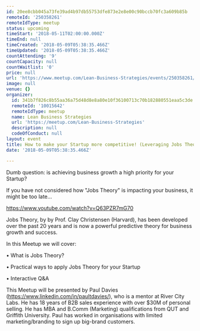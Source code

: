 ```yaml
---
id: 20ee8cbb045a73fe39ad4b97db55753dfe873e2e8e00c90bccb70fc3a609b85b
remoteId: '250358261'
remoteIdType: meetup
status: upcoming
timeStart: '2018-05-11T02:00:00.000Z'
timeEnd: null
timeCreated: '2018-05-09T05:38:35.466Z'
timeUpdated: '2018-05-09T05:38:35.466Z'
countAttending: '9'
countCapacity: null
countWaitlist: '0'
price: null
url: 'https://www.meetup.com/Lean-Business-Strategies/events/250358261/'
image: null
venue: {}
organizer:
  id: 341b7f826c8b55aa36a75d48d8e8a80e10f36100713c70b182880551eaa5c3de
  remoteId: '10015642'
  remoteIdType: meetup
  name: Lean Business Strategies
  url: 'https://meetup.com/Lean-Business-Strategies'
  description: null
  codeOfConduct: null
layout: event
title: How to make your Startup more competitive! (Leveraging Jobs Theory)
date: '2018-05-09T05:38:35.466Z'

---
```

<p>Dumb question: is achieving business growth a high priority for your Startup?</p> <p>If you have not considered how "Jobs Theory" is impacting your business, it might be too late...</p> <p><a href="https://www.youtube.com/watch?v=Q63PZR7mG70" class="embedded">https://www.youtube.com/watch?v=Q63PZR7mG70</a></p> <p>Jobs Theory, by by Prof. Clay Christensen (Harvard), has been developed over the past 20 years and is now a powerful predictive theory for business growth and success.</p> <p>In this Meetup we will cover:</p> <p>• What is Jobs Theory?</p> <p>• Practical ways to apply Jobs Theory for your Startup</p> <p>• Interactive Q&amp;A</p> <p>This Meetup will be presented by Paul Davies (<a href="https://www.linkedin.com/in/paultdavies/" class="linkified">https://www.linkedin.com/in/paultdavies/</a>), who is a mentor at River City Labs. He has 18 years of B2B sales experience with over $30M of personal selling. He has MBA and B.Comm (Marketing) qualifications from QUT and Griffith University. Paul has worked in organisations with limited marketing/branding to sign up big-brand customers.</p>
